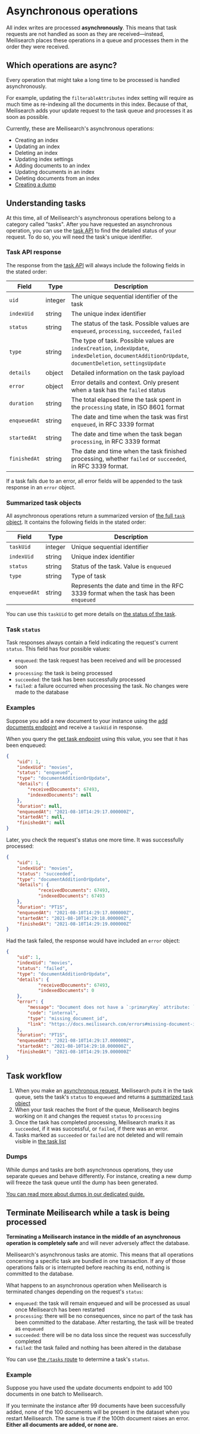 # Asynchronous operations

All index writes are processed **asynchronously**. This means that task requests are not handled as soon as they are received—instead, Meilisearch places these operations in a queue and processes them in the order they were received.

## Which operations are async?

Every operation that might take a long time to be processed is handled asynchronously.

For example, updating the `filterableAttributes` index setting will require as much time as re-indexing all the documents in this index. Because of that, Meilisearch adds your update request to the task queue and processes it as soon as possible.

Currently, these are Meilisearch's asynchronous operations:

- Creating an index
- Updating an index
- Deleting an index
- Updating index settings
- Adding documents to an index
- Updating documents in an index
- Deleting documents from an index
- [Creating a dump](#dumps)

## Understanding tasks

At this time, all of Meilisearch's asynchronous operations belong to a category called "tasks". After you have requested an asynchronous operation, you can use the [task API](/reference/api/tasks.md) to find the detailed status of your request. To do so, you will need the task's unique identifier.

### Task API response

The response from the [task API](/reference/api/tasks.md) will always include the following fields in the stated order:

| Field        | Type    | Description                                                                                  |
|--------------|---------|----------------------------------------------------------------------------------------------|
| `uid`        | integer | The unique sequential identifier of the task |
| `indexUid`   | string  | The unique index identifier |
| `status`     | string  | The status of the task. Possible values are `enqueued`, `processing`, `succeeded`, `failed`  |
| `type`       | string  | The type of task. Possible values are `indexCreation`, `indexUpdate`, `indexDeletion`, `documentAdditionOrUpdate`, `documentDeletion`, `settingsUpdate` |
| `details`    | object  | Detailed information on the task payload |
| `error`      | object  | Error details and context. Only present when a task has the `failed` status |
| `duration`   | string  | The total elapsed time the task spent in the `processing` state, in ISO 8601 format |
| `enqueuedAt` | string  | The date and time when the task was first `enqueued`, in RFC 3339 format |
| `startedAt`  | string  | The date and time when the task began `processing`, in RFC 3339 format |
| `finishedAt` | string  | The date and time when the task finished processing, whether `failed` or `succeeded`, in RFC 3339 format. |

If a task fails due to an error, all error fields will be appended to the task response in an `error` object.

### Summarized task objects

All asynchronous operations return a summarized version of [the full `task` object](#task-api-response). It contains the following fields in the stated order:

| Field        | Type    | Description                                                                           |
|--------------|---------|---------------------------------------------------------------------------------------|
| `taskUid`        | integer | Unique sequential identifier                                                          |
| `indexUid`   | string  | Unique index identifier                                                               |
| `status`     | string  | Status of the task. Value is `enqueued`                                               |
| `type`       | string  | Type of task                                                                          |
| `enqueuedAt` | string  | Represents the date and time in the RFC 3339 format when the task has been `enqueued` |

You can use this `taskUid` to get more details on [the status of the task](/reference/api/tasks.md#get-one-task).

### Task `status`

Task responses always contain a field indicating the request's current `status`. This field has four possible values:

- `enqueued`: the task request has been received and will be processed soon
- `processing`: the task is being processed
- `succeeded`: the task has been successfully processed
- `failed`: a failure occurred when processing the task. No changes were made to the database

### Examples

Suppose you add a new document to your instance using the [add documents endpoint](/reference/api/documents.md#add-or-replace-documents) and receive a `taskUid` in response.

When you query the [get task endpoint](/reference/api/tasks.md#get-one-task) using this value, you see that it has been enqueued:

```json
{
    "uid": 1,
    "indexUid": "movies",
    "status": "enqueued",
    "type": "documentAdditionOrUpdate",
    "details": { 
        "receivedDocuments": 67493,
        "indexedDocuments": null
    },
    "duration": null,
    "enqueuedAt": "2021-08-10T14:29:17.000000Z",
    "startedAt": null,
    "finishedAt": null
}
```

Later, you check the request's status one more time. It was successfully processed:

```json
{
    "uid": 1,
    "indexUid": "movies",
    "status": "succeeded",
    "type": "documentAdditionOrUpdate",
    "details": { 
            "receivedDocuments": 67493,
            "indexedDocuments": 67493
    },
    "duration": "PT1S",
    "enqueuedAt": "2021-08-10T14:29:17.000000Z",
    "startedAt": "2021-08-10T14:29:18.000000Z",
    "finishedAt": "2021-08-10T14:29:19.000000Z"
}
```

Had the task failed, the response would have included an `error` object:

```json
{
    "uid": 1,
    "indexUid": "movies",
    "status": "failed",
    "type": "documentAdditionOrUpdate",
    "details": { 
            "receivedDocuments": 67493,
            "indexedDocuments": 0
    },
    "error": {
        "message": "Document does not have a `:primaryKey` attribute: `:documentRepresentation`.",
        "code": "internal",
        "type": "missing_document_id",
        "link": "https://docs.meilisearch.com/errors#missing-document-id",
    },
    "duration": "PT1S",
    "enqueuedAt": "2021-08-10T14:29:17.000000Z",
    "startedAt": "2021-08-10T14:29:18.000000Z",
    "finishedAt": "2021-08-10T14:29:19.000000Z"
}
```

## Task workflow

1. When you make an [asynchronous request](#which-operations-are-async), Meilisearch puts it in the task queue, sets the task's `status` to `enqueued` and returns a [summarized `task` object](/learn/advanced/asynchronous_operations.md#summarized-task-objects)
2. When your task reaches the front of the queue, Meilisearch begins working on it and changes the request `status` to `processing`
3. Once the task has completed processing, Meilisearch marks it as `succeeded`, if it was successful, or `failed`, if there was an error.
4. Tasks marked as `succeeded` or `failed` are not deleted and will remain visible in [the task list](/reference/api/tasks.md#get-tasks)

### Dumps

While dumps and tasks are both asynchronous operations, they use separate queues and behave differently. For instance, creating a new dump will freeze the task queue until the dump has been generated.

[You can read more about dumps in our dedicated guide.](/learn/advanced/dumps.md)

## Terminate Meilisearch while a task is being processed

**Terminating a Meilisearch instance in the middle of an asynchronous operation is completely safe** and will never adversely affect the database.

Meilisearch's asynchronous tasks are atomic. This means that all operations concerning a specific task are bundled in one transaction. If any of those operations fails or is interrupted before reaching its end, nothing is committed to the database.

What happens to an asynchronous operation when Meilisearch is terminated changes depending on the request's `status`:

- `enqueued`: the task will remain enqueued and will be processed as usual once Meilisearch has been restarted
- `processing`: there will be no consequences, since no part of the task has been committed to the database. After restarting, the task will be treated as `enqueued`
- `succeeded`: there will be no data loss since the request was successfully completed
- `failed`: the task failed and nothing has been altered in the database

You can use [the `/tasks` route](/reference/api/tasks.md) to determine a task's `status`.

### Example

Suppose you have used the update documents endpoint to add 100 documents in one batch to Meilisearch.

If you terminate the instance after 99 documents have been successfully added, none of the 100 documents will be present in the dataset when you restart Meilisearch. The same is true if the 100th document raises an error. **Either all documents are added, or none are.**
